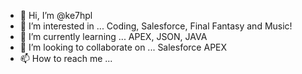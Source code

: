 - 👋 Hi, I’m @ke7hpl
- 👀 I’m interested in ... Coding, Salesforce, Final Fantasy and Music!
- 🌱 I’m currently learning ... APEX, JSON, JAVA
- 💞️ I’m looking to collaborate on ... Salesforce APEX
- 📫 How to reach me ... 

<!---
ke7hpl/ke7hpl is a ✨ special ✨ repository because its `README.md` (this file) appears on your GitHub profile.
You can click the Preview link to take a look at your changes.
--->
